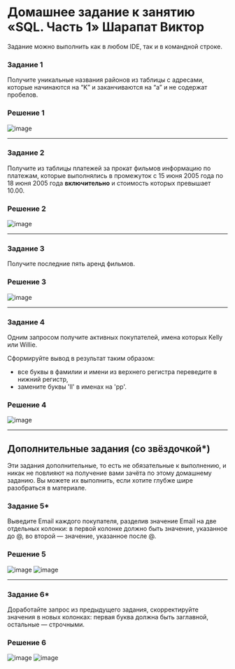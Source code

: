 # Домашнее задание к занятию «SQL. Часть 1» Шарапат Виктор

Задание можно выполнить как в любом IDE, так и в командной строке.

### Задание 1

Получите уникальные названия районов из таблицы с адресами, которые начинаются на “K” и заканчиваются на “a” и не содержат пробелов.


### Решение 1

![image](https://github.com/sharvik22/12-03.md/blob/main/images/1.png)

---

### Задание 2

Получите из таблицы платежей за прокат фильмов информацию по платежам, которые выполнялись в промежуток с 15 июня 2005 года по 18 июня 2005 года **включительно** и стоимость которых превышает 10.00.

### Решение 2
![image](https://github.com/sharvik22/12-03.md/blob/main/images/2.png)

---

### Задание 3

Получите последние пять аренд фильмов.

### Решение 3

![image](https://github.com/sharvik22/12-03.md/blob/main/images/3.png)

---

### Задание 4

Одним запросом получите активных покупателей, имена которых Kelly или Willie. 

Сформируйте вывод в результат таким образом:
- все буквы в фамилии и имени из верхнего регистра переведите в нижний регистр,
- замените буквы 'll' в именах на 'pp'.

### Решение 4
![image](https://github.com/sharvik22/12-03.md/blob/main/images/4.png)

---

## Дополнительные задания (со звёздочкой*)
Эти задания дополнительные, то есть не обязательные к выполнению, и никак не повлияют на получение вами зачёта по этому домашнему заданию. Вы можете их выполнить, если хотите глубже шире разобраться в материале.

### Задание 5*

Выведите Email каждого покупателя, разделив значение Email на две отдельных колонки: в первой колонке должно быть значение, указанное до @, во второй — значение, указанное после @.

### Решение 5
![image](https://github.com/sharvik22/12-03.md/blob/main/images/5.png)
![image](https://github.com/sharvik22/12-03.md/blob/main/images/5-1.png)

---

### Задание 6*

Доработайте запрос из предыдущего задания, скорректируйте значения в новых колонках: первая буква должна быть заглавной, остальные — строчными.

### Решение 6
![image](https://github.com/sharvik22/12-03.md/blob/main/images/6.png)
![image](https://github.com/sharvik22/12-03.md/blob/main/images/6-1.png)

